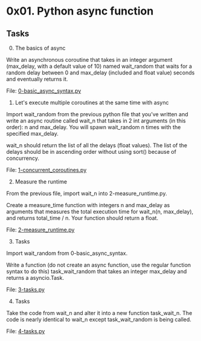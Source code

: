# 0x01. Python async function

## Tasks

0. The basics of async

Write an asynchronous coroutine that takes in an integer argument (max_delay, with a default value of 10) named wait_random that waits for a random delay between 0 and max_delay (included and float value) seconds and eventually returns it.

File: [0-basic_async_syntax.py](./0-basic_async_syntax.py)
  
1. Let's execute multiple coroutines at the same time with async

Import wait_random from the previous python file that you’ve written and write an async routine called wait_n that takes in 2 int arguments (in this order): n and max_delay. You will spawn wait_random n times with the specified max_delay.

wait_n should return the list of all the delays (float values). The list of the delays should be in ascending order without using sort() because of concurrency.

File: [1-concurrent_coroutines.py](./1-concurrent_coroutines.py)
  
2. Measure the runtime

From the previous file, import wait_n into 2-measure_runtime.py.

Create a measure_time function with integers n and max_delay as arguments that measures the total execution time for wait_n(n, max_delay), and returns total_time / n. Your function should return a float.

File: [2-measure_runtime.py](./2-measure_runtime.py)
  
3. Tasks

Import wait_random from 0-basic_async_syntax.

Write a function (do not create an async function, use the regular function syntax to do this) task_wait_random that takes an integer max_delay and returns a asyncio.Task.

File: [3-tasks.py](./3-tasks.py)
  
4. Tasks

Take the code from wait_n and alter it into a new function task_wait_n. The code is nearly identical to wait_n except task_wait_random is being called.

File: [4-tasks.py](./4-tasks.py)
  